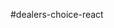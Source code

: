 #dealers-choice-react

<!-- the only requirement is that you build a react application which loads data with an axios call

Phase 0
    setup install sequelize, pg, and express and nodemon as a dev dependency
    add a server.js file
    add a start:dev script which has nodemon call server.js

Phase 1
    add a backend data model and seed some data

Phase 2
    add express and a GET api route which will be used to on the front end to return your data
    /api/your_model_name_pluralized_goes_here (ie things, people, pets, etc.. etc.)

Phase 3
    add a GET / route to return index.html

Phase 4
    setup a React application which will load the data from your backend route by making an axios call. Look up the cdn for axios and add it as script tag which loads it. You only need one class component for this.
Phase n+ (extra credit)
    separate out your sever side code
        you can have a separate file for your data layer (sequelize code)
        you can have a separate file for your /api routes (you only have one so far)
    add ability to delete data
    add the ability to insert data -->